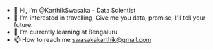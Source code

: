 - 👋 Hi, I’m @KarthikSwasaka - Data Scientist
- 👀 I’m interested in travelling, Give me you data, promise, I'll tell your future.
- 🌱 I’m currently learning at Bengaluru
- 📫 How to reach me swasakakarthik@gmail.com

<!---
KarthikSwasaka/KarthikSwasaka is a ✨ special ✨ repository because its `README.md` (this file) appears on your GitHub profile.
You can click the Preview link to take a look at your changes.
--->
